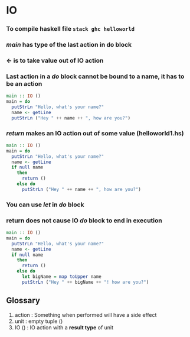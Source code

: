 # IO

### To compile haskell file `stack ghc helloworld`
### *main* has type of the last action in do block
### <- is to take value out of IO action
### Last action in a *do* block cannot be bound to a name, it has to be an action
```haskell
main :: IO ()
main = do
  putStrLn "Hello, what's your name?"
  name <- getLine
  putStrLn ("Hey " ++ name ++ ", how are you?")
```

### *return* makes an IO action out of some value (helloworld1.hs)
```haskell
main :: IO ()
main = do
  putStrLn "Hello, what's your name?"
  name <- getLine
  if null name
    then
      return ()
    else do
      putStrLn ("Hey " ++ name ++ ", how are you?")
```

### You can use *let* in *do* block
### return **does not** cause IO *do* block to end in execution
```haskell
main :: IO ()
main = do
  putStrLn "Hello, what's your name?"
  name <- getLine
  if null name
    then
      return ()
    else do
      let bigName = map toUpper name
      putStrLn ("Hey " ++ bigName ++ "! how are you?")
```

## Glossary
1. action : Something when performed will have a side effect
2. unit : empty tuple ()
3. IO () : IO action with a **result type** of unit
